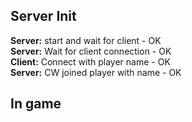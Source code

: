 ## Server Init
**Server:** start and wait for client - OK  
**Server:** Wait for client connection - OK  
**Client:** Connect with player name - OK  
**Server:** CW joined player with name - OK

## In game
